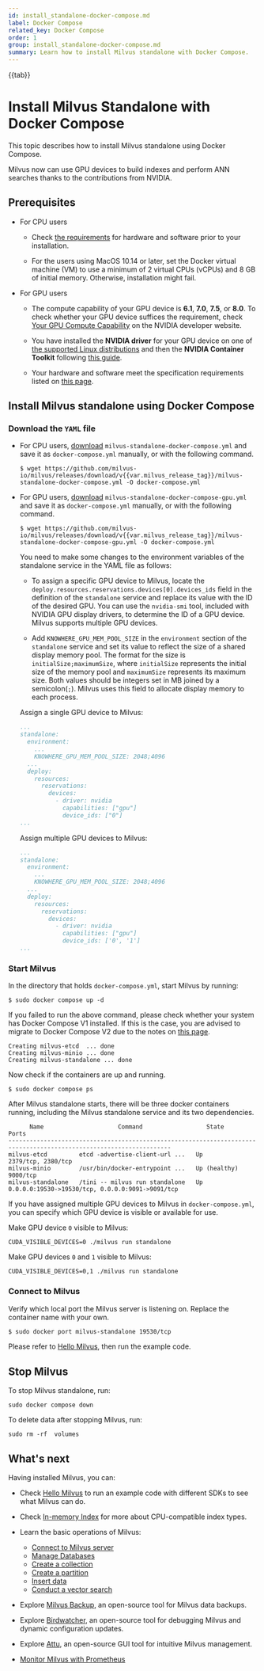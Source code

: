 ```yaml
---
id: install_standalone-docker-compose.md
label: Docker Compose
related_key: Docker Compose
order: 1
group: install_standalone-docker-compose.md
summary: Learn how to install Milvus standalone with Docker Compose.
---
```


{{tab}}

# Install Milvus Standalone with Docker Compose

This topic describes how to install Milvus standalone using Docker Compose.

Milvus now can use GPU devices to build indexes and perform ANN searches thanks to the contributions from NVIDIA.

## Prerequisites

- For CPU users

  - Check [the requirements](prerequisite-docker.md) for hardware and software prior to your installation.

  - For the users using MacOS 10.14 or later, set the Docker virtual machine (VM) to use a minimum of 2 virtual CPUs (vCPUs) and 8 GB of initial memory. Otherwise, installation might fail.

- For GPU users

  - The compute capability of your GPU device is **6.1**, **7.0**, **7.5**, or **8.0**. To check whether your GPU device suffices the requirement, check [Your GPU Compute Capability](https://developer.nvidia.com/cuda-gpus) on the NVIDIA developer website.

  - You have installed the **NVIDIA driver** for your GPU device on one of [the supported Linux distributions](https://docs.nvidia.com/datacenter/cloud-native/container-toolkit/latest/install-guide.html#linux-distributions) and then the **NVIDIA Container Toolkit** following [this guide](https://docs.nvidia.com/datacenter/cloud-native/container-toolkit/latest/install-guide.html).

  - Your hardware and software meet the specification requirements listed on [this page](https://milvus.io/docs/prerequisite-docker.md).  


## Install Milvus standalone using Docker Compose

### Download the `YAML` file

- For CPU users, [download](https://github.com/milvus-io/milvus/releases/download/v{{var.milvus_release_tag}}/milvus-standalone-docker-compose.yml) `milvus-standalone-docker-compose.yml` and save it as `docker-compose.yml` manually, or with the following command.

  ```
  $ wget https://github.com/milvus-io/milvus/releases/download/v{{var.milvus_release_tag}}/milvus-standalone-docker-compose.yml -O docker-compose.yml
  ```

- For GPU users, [download](https://github.com/milvus-io/milvus/releases/download/v{{var.milvus_release_tag}}/milvus-standalone-docker-compose-gpu.yml) `milvus-standalone-docker-compose-gpu.yml` and save it as `docker-compose.yml` manually, or with the following command.

  ```
  $ wget https://github.com/milvus-io/milvus/releases/download/v{{var.milvus_release_tag}}/milvus-standalone-docker-compose-gpu.yml -O docker-compose.yml
  ```

  You need to make some changes to the environment variables of the standalone service in the YAML file as follows:

  - To assign a specific GPU device to Milvus, locate the `deploy.resources.reservations.devices[0].devices_ids` field in the definition of the `standalone` service and replace its value with the ID of the desired GPU. You can use the `nvidia-smi` tool, included with NVIDIA GPU display drivers, to determine the ID of a GPU device. Milvus supports multiple GPU devices.

  - Add `KNOWHERE_GPU_MEM_POOL_SIZE` in the `environment` section of the `standalone` service and set its value to reflect the size of a shared display memory pool. The format for the size is `initialSize;maximumSize`, where `initialSize` represents the initial size of the memory pool and `maximumSize` represents its maximum size. Both values should be integers set in MB joined by a semicolon(`;`). Milvus uses this field to allocate display memory to each process.

  Assign a single GPU device to Milvus:

  ```yaml
  ...
  standalone:
    environment:
      ...
      KNOWHERE_GPU_MEM_POOL_SIZE: 2048;4096
    ...
    deploy:
      resources:
        reservations:
          devices:
            - driver: nvidia
              capabilities: ["gpu"]
              device_ids: ["0"]
  ...
  ```

  Assign multiple GPU devices to Milvus:

  ```yaml
  ...
  standalone:
    environment:
      ...
      KNOWHERE_GPU_MEM_POOL_SIZE: 2048;4096
    ...
    deploy:
      resources:
        reservations:
          devices:
            - driver: nvidia
              capabilities: ["gpu"]
              device_ids: ['0', '1']
  ...
  ```

### Start Milvus

In the directory that holds `docker-compose.yml`, start Milvus by running:

```shell
$ sudo docker compose up -d
```

<div class="alert note">

If you failed to run the above command, please check whether your system has Docker Compose V1 installed. If this is the case, you are advised to migrate to Docker Compose V2 due to the notes on [this page](https://docs.docker.com/compose/).

</div>

```text
Creating milvus-etcd  ... done
Creating milvus-minio ... done
Creating milvus-standalone ... done
```

Now check if the containers are up and running.

```
$ sudo docker compose ps
```

After Milvus standalone starts, there will be three docker containers running, including the Milvus standalone service and its two dependencies.

```
      Name                     Command                  State                            Ports
--------------------------------------------------------------------------------------------------------------------
milvus-etcd         etcd -advertise-client-url ...   Up             2379/tcp, 2380/tcp
milvus-minio        /usr/bin/docker-entrypoint ...   Up (healthy)   9000/tcp
milvus-standalone   /tini -- milvus run standalone   Up             0.0.0.0:19530->19530/tcp, 0.0.0.0:9091->9091/tcp
```

If you have assigned multiple GPU devices to Milvus in `docker-compose.yml`, you can specify which GPU device is visible or available for use.

Make GPU device `0` visible to Milvus:

```shell
CUDA_VISIBLE_DEVICES=0 ./milvus run standalone
```

Make GPU devices `0` and `1` visible to Milvus:

```shell
CUDA_VISIBLE_DEVICES=0,1 ./milvus run standalone
```

### Connect to Milvus

Verify which local port the Milvus server is listening on. Replace the container name with your own.

```bash
$ sudo docker port milvus-standalone 19530/tcp
```

Please refer to [Hello Milvus](https://milvus.io/docs/example_code.md), then run the example code.

## Stop Milvus

To stop Milvus standalone, run:
```
sudo docker compose down
```

To delete data after stopping Milvus, run:
```
sudo rm -rf  volumes
```

## What's next

Having installed Milvus, you can:

- Check [Hello Milvus](example_code.md) to run an example code with different SDKs to see what Milvus can do.
- Check [In-memory Index](index.md) for more about CPU-compatible index types.

- Learn the basic operations of Milvus:
  - [Connect to Milvus server](manage_connection.md)
  - [Manage Databases](manage_databases.md)
  - [Create a collection](create_collection.md)
  - [Create a partition](create_partition.md)
  - [Insert data](insert_data.md)
  - [Conduct a vector search](search.md)

- Explore [Milvus Backup](milvus_backup_overview.md), an open-source tool for Milvus data backups.
- Explore [Birdwatcher](birdwatcher_overview.md), an open-source tool for debugging Milvus and dynamic configuration updates.
- Explore [Attu](https://milvus.io/docs/attu.md), an open-source GUI tool for intuitive Milvus management.
- [Monitor Milvus with Prometheus](monitor.md)
